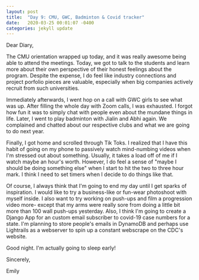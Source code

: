 ```yaml
---
layout: post
title:  "Day 9: CMU, GWC, Badminton & Covid tracker"
date:   2020-03-25 00:01:07 -0400
categories: jekyll update
---
```


Dear Diary,

The CMU orientation wrapped up today, and it was really awesome being able to attend the meetings. Today, we got to talk to the students and learn more about their own perspective of their honest feelings about the program. Despite the expense, I do feel like industry connections and project porfolio pieces are valuable, especially when big companies actively recruit from such universities. 

Immediately afterwards, I went hop on a call with GWC girls to see what was up. After filling the whole day with Zoom calls, I was exhausted. I forgot how fun it was to simply chat with people even about the mundane things in life. Later, I went to play badminton with Jialin and Abhi again. We complained and chatted about our respective clubs and what we are going to do next year.

Finally, I got home and scrolled through Tik Toks. I realized that I have this habit of going on my phone to passively watch mind-numbing videos when I'm stressed out about something. Usually, it takes a load off of me if I watch maybe an hour's worth. However, I do feel a sense of "maybe I should be doing something else" when I start to hit the two to three hour mark. I think I need to set timers when I decide to do things like that.

Of course, I always think that I'm going to end my day until I get sparks of inspiration. I would like to try a business-like or fun-wear photoshoot with myself inside. I also want to try working on push-ups and film a progression video more- except that my arms were really sore from doing a little bit more than 100 wall push-ups yesterday. Also, I think I'm going to create a Django App for an custom email subscriber to covid-19 case numbers for a state. I'm planning to store people's emails in DynamoDB and perhaps use Lightrails as a webserver to spin up a constant webscrape on the CDC's website. 

Good night. I'm actually going to sleep early!

Sincerely,

Emily